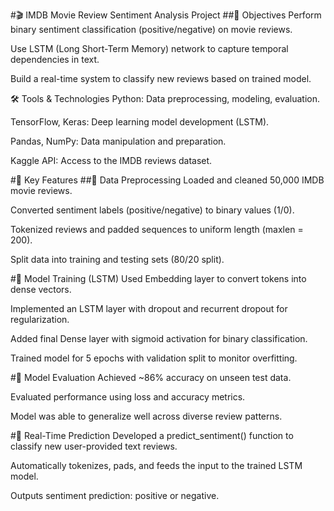 #🎬 IMDB Movie Review Sentiment Analysis Project
##🎯 Objectives
Perform binary sentiment classification (positive/negative) on movie reviews.

Use LSTM (Long Short-Term Memory) network to capture temporal dependencies in text.

Build a real-time system to classify new reviews based on trained model.

🛠 Tools & Technologies
Python: Data preprocessing, modeling, evaluation.

TensorFlow, Keras: Deep learning model development (LSTM).

Pandas, NumPy: Data manipulation and preparation.

Kaggle API: Access to the IMDB reviews dataset.

#🌟 Key Features
##🧹 Data Preprocessing
Loaded and cleaned 50,000 IMDB movie reviews.

Converted sentiment labels (positive/negative) to binary values (1/0).

Tokenized reviews and padded sequences to uniform length (maxlen = 200).

Split data into training and testing sets (80/20 split).

#🧠 Model Training (LSTM)
Used Embedding layer to convert tokens into dense vectors.

Implemented an LSTM layer with dropout and recurrent dropout for regularization.

Added final Dense layer with sigmoid activation for binary classification.

Trained model for 5 epochs with validation split to monitor overfitting.

#🧪 Model Evaluation
Achieved ~86% accuracy on unseen test data.

Evaluated performance using loss and accuracy metrics.

Model was able to generalize well across diverse review patterns.

#🔮 Real-Time Prediction
Developed a predict_sentiment() function to classify new user-provided text reviews.

Automatically tokenizes, pads, and feeds the input to the trained LSTM model.

Outputs sentiment prediction: positive or negative.
